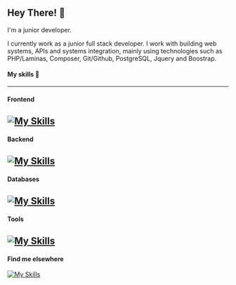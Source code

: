 ## Hey There! 👋


I'm a junior developer.

I currently work as a junior full stack developer. I work with building web systems, APIs and systems integration, mainly using technologies such as PHP/Laminas, Composer, Git/Github, PostgreSQL, Jquery and Boostrap.

#### My skills 🚀
---
#### Frontend

[![My Skills](https://skillicons.dev/icons?i=js,html,css,bootstrap,jquery,react,next)]()
---
#### Backend
   
[![My Skills](https://skillicons.dev/icons?i=php,laravel,nodejs)]()
---
#### Databases
[![My Skills](https://skillicons.dev/icons?i=postgresql,mysql)]()
---
#### Tools
[![My Skills](https://skillicons.dev/icons?i=docker,git,github)]()
---
#### Find me elsewhere
[![My Skills](https://skillicons.dev/icons?i=linkedin)](https://www.linkedin.com/in/allanrodriguesmachado/)


 


